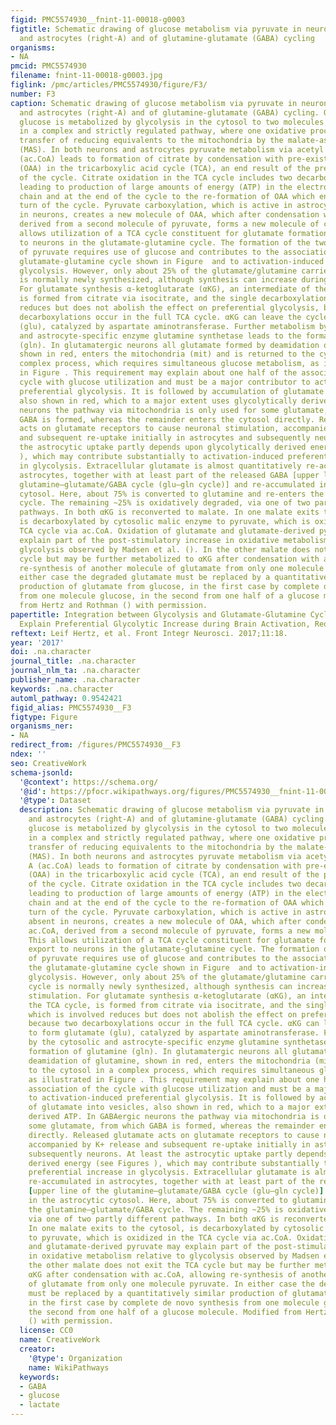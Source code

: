 ```yaml
---
figid: PMC5574930__fnint-11-00018-g0003
figtitle: Schematic drawing of glucose metabolism via pyruvate in neurons (left-N)
  and astrocytes (right-A) and of glutamine-glutamate (GABA) cycling
organisms:
- NA
pmcid: PMC5574930
filename: fnint-11-00018-g0003.jpg
figlink: /pmc/articles/PMC5574930/figure/F3/
number: F3
caption: Schematic drawing of glucose metabolism via pyruvate in neurons (left-N)
  and astrocytes (right-A) and of glutamine-glutamate (GABA) cycling. One molecule
  glucose is metabolized by glycolysis in the cytosol to two molecules of pyruvate
  in a complex and strictly regulated pathway, where one oxidative process requires
  transfer of reducing equivalents to the mitochondria by the malate-aspartate shuttle
  (MAS). In both neurons and astrocytes pyruvate metabolism via acetyl Coenzyme A
  (ac.CoA) leads to formation of citrate by condensation with pre-existing oxaloacetate
  (OAA) in the tricarboxylic acid cycle (TCA), an end result of the previous turn
  of the cycle. Citrate oxidation in the TCA cycle includes two decarboxylations,
  leading to production of large amounts of energy (ATP) in the electron transport
  chain and at the end of the cycle to the re-formation of OAA which enables another
  turn of the cycle. Pyruvate carboxylation, which is active in astrocytes, but absent
  in neurons, creates a new molecule of OAA, which after condensation with ac.CoA,
  derived from a second molecule of pyruvate, forms a new molecule of citrate. This
  allows utilization of a TCA cycle constituent for glutamate formation and export
  to neurons in the glutamate-glutamine cycle. The formation of the two molecules
  of pyruvate requires use of glucose and contributes to the association between the
  glutamate-glutamine cycle shown in Figure  and to activation-induced preferential
  glycolysis. However, only about 25% of the glutamate/glutamine carried in the cycle
  is normally newly synthesized, although synthesis can increase during intense stimulation.
  For glutamate synthesis α-ketoglutarate (αKG), an intermediate of the TCA cycle,
  is formed from citrate via isocitrate, and the single decarboxylation which is involved
  reduces but does not abolish the effect on preferential glycolysis, because two
  decarboxylations occur in the full TCA cycle. αKG can leave the cycle to form glutamate
  (glu), catalyzed by aspartate aminotransferase. Further metabolism by the cytosolic
  and astrocyte-specific enzyme glutamine synthetase leads to the formation of glutamine
  (gln). In glutamatergic neurons all glutamate formed by deamidation of glutamine,
  shown in red, enters the mitochondria (mit) and is returned to the cytosol in a
  complex process, which requires simultaneous glucose metabolism, as illustrated
  in Figure . This requirement may explain about one half of the association of the
  cycle with glucose utilization and must be a major contributor to activation-induced
  preferential glycolysis. It is followed by accumulation of glutamate into vesicles,
  also shown in red, which to a major extent uses glycolytically derived ATP. In GABAergic
  neurons the pathway via mitochondria is only used for some glutamate, from which
  GABA is formed, whereas the remainder enters the cytosol directly. Released glutamate
  acts on glutamate receptors to cause neuronal stimulation, accompanied by K+ release
  and subsequent re-uptake initially in astrocytes and subsequently neurons. At least
  the astrocytic uptake partly depends upon glycolytically derived energy (see Figures
  ), which may contribute substantially to activation-induced preferential increase
  in glycolysis. Extracellular glutamate is almost quantitatively re-accumulated in
  astrocytes, together with at least part of the released GABA [upper line of the
  glutamine–glutamate/GABA cycle (glu–gln cycle)] and re-accumulated in the astrocytic
  cytosol. Here, about 75% is converted to glutamine and re-enters the glutamine–glutamate/GABA
  cycle. The remaining ~25% is oxidatively degraded, via one of two partly different
  pathways. In both αKG is reconverted to malate. In one malate exits to the cytosol,
  is decarboxylated by cytosolic malic enzyme to pyruvate, which is oxidized in the
  TCA cycle via ac.CoA. Oxidation of glutamate and glutamate-derived pyruvate may
  explain part of the post-stimulatory increase in oxidative metabolism relative to
  glycolysis observed by Madsen et al. (). In the other malate does not exit the TCA
  cycle but may be further metabolized to αKG after condensation with ac.CoA, allowing
  re-synthesis of another molecule of glutamate from only one molecule pyruvate. In
  either case the degraded glutamate must be replaced by a quantitatively similar
  production of glutamate from glucose, in the first case by complete de novo synthesis
  from one molecule glucose, in the second from one half of a glucose molecule. Modified
  from Hertz and Rothman () with permission.
papertitle: Integration between Glycolysis and Glutamate-Glutamine Cycle Flux May
  Explain Preferential Glycolytic Increase during Brain Activation, Requiring Glutamate.
reftext: Leif Hertz, et al. Front Integr Neurosci. 2017;11:18.
year: '2017'
doi: .na.character
journal_title: .na.character
journal_nlm_ta: .na.character
publisher_name: .na.character
keywords: .na.character
automl_pathway: 0.9542421
figid_alias: PMC5574930__F3
figtype: Figure
organisms_ner:
- NA
redirect_from: /figures/PMC5574930__F3
ndex: ''
seo: CreativeWork
schema-jsonld:
  '@context': https://schema.org/
  '@id': https://pfocr.wikipathways.org/figures/PMC5574930__fnint-11-00018-g0003.html
  '@type': Dataset
  description: Schematic drawing of glucose metabolism via pyruvate in neurons (left-N)
    and astrocytes (right-A) and of glutamine-glutamate (GABA) cycling. One molecule
    glucose is metabolized by glycolysis in the cytosol to two molecules of pyruvate
    in a complex and strictly regulated pathway, where one oxidative process requires
    transfer of reducing equivalents to the mitochondria by the malate-aspartate shuttle
    (MAS). In both neurons and astrocytes pyruvate metabolism via acetyl Coenzyme
    A (ac.CoA) leads to formation of citrate by condensation with pre-existing oxaloacetate
    (OAA) in the tricarboxylic acid cycle (TCA), an end result of the previous turn
    of the cycle. Citrate oxidation in the TCA cycle includes two decarboxylations,
    leading to production of large amounts of energy (ATP) in the electron transport
    chain and at the end of the cycle to the re-formation of OAA which enables another
    turn of the cycle. Pyruvate carboxylation, which is active in astrocytes, but
    absent in neurons, creates a new molecule of OAA, which after condensation with
    ac.CoA, derived from a second molecule of pyruvate, forms a new molecule of citrate.
    This allows utilization of a TCA cycle constituent for glutamate formation and
    export to neurons in the glutamate-glutamine cycle. The formation of the two molecules
    of pyruvate requires use of glucose and contributes to the association between
    the glutamate-glutamine cycle shown in Figure  and to activation-induced preferential
    glycolysis. However, only about 25% of the glutamate/glutamine carried in the
    cycle is normally newly synthesized, although synthesis can increase during intense
    stimulation. For glutamate synthesis α-ketoglutarate (αKG), an intermediate of
    the TCA cycle, is formed from citrate via isocitrate, and the single decarboxylation
    which is involved reduces but does not abolish the effect on preferential glycolysis,
    because two decarboxylations occur in the full TCA cycle. αKG can leave the cycle
    to form glutamate (glu), catalyzed by aspartate aminotransferase. Further metabolism
    by the cytosolic and astrocyte-specific enzyme glutamine synthetase leads to the
    formation of glutamine (gln). In glutamatergic neurons all glutamate formed by
    deamidation of glutamine, shown in red, enters the mitochondria (mit) and is returned
    to the cytosol in a complex process, which requires simultaneous glucose metabolism,
    as illustrated in Figure . This requirement may explain about one half of the
    association of the cycle with glucose utilization and must be a major contributor
    to activation-induced preferential glycolysis. It is followed by accumulation
    of glutamate into vesicles, also shown in red, which to a major extent uses glycolytically
    derived ATP. In GABAergic neurons the pathway via mitochondria is only used for
    some glutamate, from which GABA is formed, whereas the remainder enters the cytosol
    directly. Released glutamate acts on glutamate receptors to cause neuronal stimulation,
    accompanied by K+ release and subsequent re-uptake initially in astrocytes and
    subsequently neurons. At least the astrocytic uptake partly depends upon glycolytically
    derived energy (see Figures ), which may contribute substantially to activation-induced
    preferential increase in glycolysis. Extracellular glutamate is almost quantitatively
    re-accumulated in astrocytes, together with at least part of the released GABA
    [upper line of the glutamine–glutamate/GABA cycle (glu–gln cycle)] and re-accumulated
    in the astrocytic cytosol. Here, about 75% is converted to glutamine and re-enters
    the glutamine–glutamate/GABA cycle. The remaining ~25% is oxidatively degraded,
    via one of two partly different pathways. In both αKG is reconverted to malate.
    In one malate exits to the cytosol, is decarboxylated by cytosolic malic enzyme
    to pyruvate, which is oxidized in the TCA cycle via ac.CoA. Oxidation of glutamate
    and glutamate-derived pyruvate may explain part of the post-stimulatory increase
    in oxidative metabolism relative to glycolysis observed by Madsen et al. (). In
    the other malate does not exit the TCA cycle but may be further metabolized to
    αKG after condensation with ac.CoA, allowing re-synthesis of another molecule
    of glutamate from only one molecule pyruvate. In either case the degraded glutamate
    must be replaced by a quantitatively similar production of glutamate from glucose,
    in the first case by complete de novo synthesis from one molecule glucose, in
    the second from one half of a glucose molecule. Modified from Hertz and Rothman
    () with permission.
  license: CC0
  name: CreativeWork
  creator:
    '@type': Organization
    name: WikiPathways
  keywords:
  - GABA
  - glucose
  - lactate
---
```

